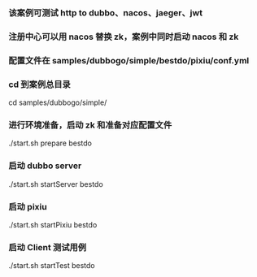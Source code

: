 ### 该案例可测试 http to dubbo、nacos、jaeger、jwt
### 注册中心可以用 nacos 替换 zk，案例中同时启动 nacos 和 zk
### 配置文件在 samples/dubbogo/simple/bestdo/pixiu/conf.yml

### cd 到案例总目录
cd samples/dubbogo/simple/

### 进行环境准备，启动 zk 和准备对应配置文件
./start.sh prepare bestdo

### 启动 dubbo server
./start.sh startServer bestdo

### 启动 pixiu 

./start.sh startPixiu bestdo

### 启动 Client 测试用例

./start.sh startTest bestdo
